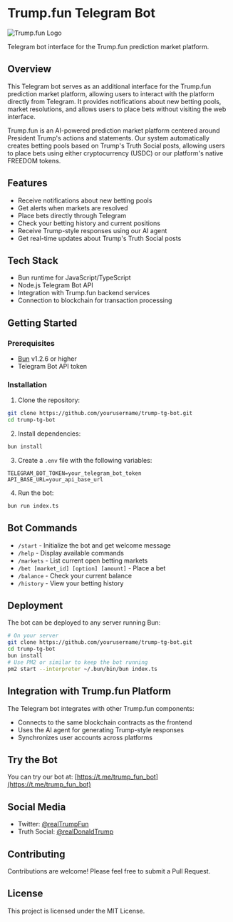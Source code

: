 # Trump.fun Telegram Bot

![Trump.fun Logo](https://fxewzungnacaxpsnowcu.supabase.co/storage/v1/object/public/trump-fun/logo/trump.fun.logo.jpg)

Telegram bot interface for the Trump.fun prediction market platform.

## Overview

This Telegram bot serves as an additional interface for the Trump.fun prediction market platform, allowing users to interact with the platform directly from Telegram. It provides notifications about new betting pools, market resolutions, and allows users to place bets without visiting the web interface.

Trump.fun is an AI-powered prediction market platform centered around President Trump's actions and statements. Our system automatically creates betting pools based on Trump's Truth Social posts, allowing users to place bets using either cryptocurrency (USDC) or our platform's native FREEDOM tokens.

## Features

- Receive notifications about new betting pools
- Get alerts when markets are resolved
- Place bets directly through Telegram
- Check your betting history and current positions
- Receive Trump-style responses using our AI agent
- Get real-time updates about Trump's Truth Social posts

## Tech Stack

- Bun runtime for JavaScript/TypeScript
- Node.js Telegram Bot API
- Integration with Trump.fun backend services
- Connection to blockchain for transaction processing

## Getting Started

### Prerequisites

- [Bun](https://bun.sh) v1.2.6 or higher
- Telegram Bot API token

### Installation

1. Clone the repository:

```bash
git clone https://github.com/yourusername/trump-tg-bot.git
cd trump-tg-bot
```

2. Install dependencies:

```bash
bun install
```

3. Create a `.env` file with the following variables:

```
TELEGRAM_BOT_TOKEN=your_telegram_bot_token
API_BASE_URL=your_api_base_url
```

4. Run the bot:

```bash
bun run index.ts
```

## Bot Commands

- `/start` - Initialize the bot and get welcome message
- `/help` - Display available commands
- `/markets` - List current open betting markets
- `/bet [market_id] [option] [amount]` - Place a bet
- `/balance` - Check your current balance
- `/history` - View your betting history

## Deployment

The bot can be deployed to any server running Bun:

```bash
# On your server
git clone https://github.com/yourusername/trump-tg-bot.git
cd trump-tg-bot
bun install
# Use PM2 or similar to keep the bot running
pm2 start --interpreter ~/.bun/bin/bun index.ts
```

## Integration with Trump.fun Platform

The Telegram bot integrates with other Trump.fun components:
- Connects to the same blockchain contracts as the frontend
- Uses the AI agent for generating Trump-style responses
- Synchronizes user accounts across platforms

## Try the Bot

You can try our bot at: [https://t.me/trump_fun_bot](https://t.me/trump_fun_bot)

## Social Media

- Twitter: [@realTrumpFun](https://x.com/realTrumpFun)
- Truth Social: [@realDonaldTrump](https://truthsocial.com/@realDonaldTrump)

## Contributing

Contributions are welcome! Please feel free to submit a Pull Request.

## License

This project is licensed under the MIT License.
